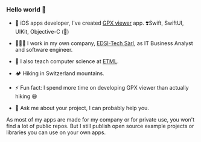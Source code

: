 ### Hello world 👋

- 📱 iOS apps developer, I've created [GPX viewer](https://apps.apple.com/ch/app/gpx-viewer/id1511582047?l=fr) app. ❣️Swift, SwiftUI, UIKit, Objective-C (🦖)

- 🧑🏻‍💻 I work in my own company, [EDSI-Tech Sàrl](https://edsi-tech.com), as IT Business Analyst and software engineer.
- 🎒 I also teach computer science at [ETML](https://www.etml.ch/).
- 🏕 Hiking in Switzerland mountains.
- ⚡️ Fun fact: I spend more time on developing GPX viewer than actually hiking 😆
- 💬 Ask me about your project, I can probably help you.

As most of my apps are made for my company or for private use, you won't find a lot of public repos. But I still publish open source example projects or libraries you can use on your own apps.
